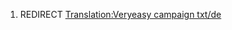 1.  REDIRECT [Translation:Veryeasy campaign
    txt/de](Translation:Veryeasy_campaign_txt/de "wikilink")